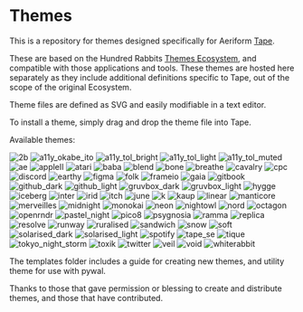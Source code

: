 # Themes

This is a repository for themes designed specifically for Aeriform [Tape](https://aeriform.itch.io/Tape).

These are based on the Hundred Rabbits [Themes Ecosystem](https://github.com/hundredrabbits/Themes), and compatible with those applications and tools. These themes are hosted here separately as they include additional definitions specific to Tape, out of the scope of the original Ecosystem.

Theme files are defined as SVG and easily modifiable in a text editor.

To install a theme, simply drag and drop the theme file into Tape.

Available themes:

![2b](themes/2b.svg) ![a11y_okabe_ito](themes/a11y_okabe_ito.svg) ![a11y_tol_bright](themes/a11y_tol_bright.svg) ![a11y_tol_light](themes/a11y_tol_light.svg) ![a11y_tol_muted](themes/a11y_tol_muted.svg) ![ae](themes/ae.svg) ![appleII](themes/appleII.svg) ![atari](themes/atari.svg) ![baba](themes/baba.svg) ![blend](themes/blend.svg) ![bone](themes/bone.svg) ![breathe](themes/breathe.svg) ![cavalry](themes/cavalry.svg) ![cpc](themes/cpc.svg) ![discord](themes/discord.svg) ![earthy](themes/earthy.svg) ![figma](themes/figma.svg) ![folk](themes/folk.svg) ![frameio](themes/frameio.svg) ![gaia](themes/gaia.svg) ![gitbook](themes/gitbook.svg) ![github_dark](themes/github_dark.svg) ![github_light](themes/github_light.svg) ![gruvbox_dark](themes/gruvbox_dark.svg) ![gruvbox_light](themes/gruvbox_light.svg) ![hygge](themes/hygge.svg) ![iceberg](themes/iceberg.svg) ![inter](themes/inter.svg) ![irid](themes/irid.svg) ![itch](themes/itch.svg) ![june](themes/june.svg) ![k](themes/k.svg) ![kaup](themes/kaup.svg) ![linear](themes/linear.svg) ![manticore](themes/manticore.svg) ![merveilles](themes/merveilles.svg) ![midnight](themes/midnight.svg) ![monokai](themes/monokai.svg) ![neon](themes/neon.svg) ![nightowl](themes/nightowl.svg) ![nord](themes/nord.svg) ![octagon](themes/octagon.svg) ![openrndr](themes/openrndr.svg) ![pastel_night](themes/pastel_night.svg) ![pico8](themes/pico8.svg) ![psygnosia](themes/psygnosia.svg) ![ramma](themes/ramma.svg) ![replica](themes/replica.svg) ![resolve](themes/resolve.svg) ![runway](themes/runway.svg) ![ruralised](themes/ruralised.svg) ![sandwich](themes/sandwich.svg) ![snow](themes/snow.svg) ![soft](themes/soft.svg) ![solarised_dark](themes/solarised_dark.svg) ![solarised_light](themes/solarised_light.svg) ![spotify](themes/spotify.svg) ![tape_se](themes/tape_se.svg) ![tique](themes/tique.svg) ![tokyo_night_storm](themes/tokyo_night_storm.svg) ![toxik](themes/toxik.svg) ![twitter](themes/twitter.svg) ![veil](themes/veil.svg) ![void](themes/void.svg) ![whiterabbit](themes/whiterabbit.svg) 

The templates folder includes a guide for creating new themes, and utility theme for use with pywal.

Thanks to those that gave permission or blessing to create and distribute themes, and those that have contributed.